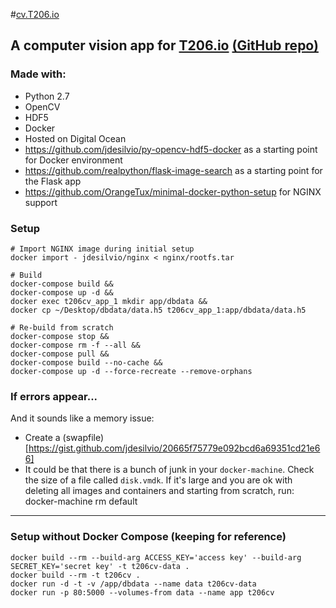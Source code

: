 #[cv.T206.io](http://cv.t206.io/)

## A computer vision app for [T206.io](http://www.t206.io/) [(GitHub repo)](https://github.com/jdesilvio/T206io)

### Made with:

* Python 2.7
* OpenCV
* HDF5
* Docker
* Hosted on Digital Ocean
* https://github.com/jdesilvio/py-opencv-hdf5-docker as a starting point for Docker environment
* https://github.com/realpython/flask-image-search as a starting point for the Flask app
* https://github.com/OrangeTux/minimal-docker-python-setup for NGINX support

### Setup
    # Import NGINX image during initial setup
    docker import - jdesilvio/nginx < nginx/rootfs.tar

    # Build
    docker-compose build &&
    docker-compose up -d &&
    docker exec t206cv_app_1 mkdir app/dbdata &&
    docker cp ~/Desktop/dbdata/data.h5 t206cv_app_1:app/dbdata/data.h5

    # Re-build from scratch
    docker-compose stop &&
    docker-compose rm -f --all &&
    docker-compose pull &&
    docker-compose build --no-cache &&
    docker-compose up -d --force-recreate --remove-orphans

### If errors appear...

And it sounds like a memory issue:

 * Create a (swapfile)[https://gist.github.com/jdesilvio/20665f75779e092bcd6a69351cd21e66]
 * It could be that there is a bunch of junk in your `docker-machine`. Check the size of a file called `disk.vmdk`. If it's large and you are ok with deleting all images and containers and starting from scratch, run:
    docker-machine rm default


---

### Setup without Docker Compose (keeping for reference)
    docker build --rm --build-arg ACCESS_KEY='access key' --build-arg SECRET_KEY='secret key' -t t206cv-data .
    docker build --rm -t t206cv .
    docker run -d -t -v /app/dbdata --name data t206cv-data
    docker run -p 80:5000 --volumes-from data --name app t206cv


